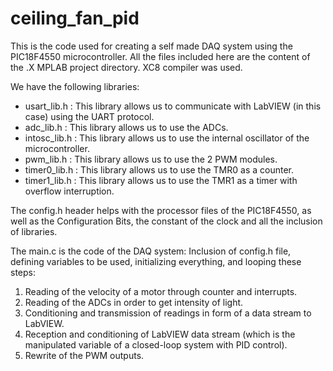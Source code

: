 # ceiling_fan_pid

This is the code used for creating a self made DAQ system using the PIC18F4550 microcontroller.
All the files included here are the content of the .X MPLAB project directory. XC8 compiler was used.

We have the following libraries:
- usart_lib.h : This library allows us to communicate with LabVIEW (in this case) using the UART protocol.
- adc_lib.h : This library allows us to use the ADCs.
- intosc_lib.h : This library allows us to use the internal oscillator of the microcontroller.
- pwm_lib.h : This library allows us to use the 2 PWM modules.
- timer0_lib.h : This library allows us to use the TMR0 as a counter.
- timer1_lib.h : This library allows us to use the TMR1 as a timer with overflow interruption.

The config.h header helps with the processor files of the PIC18F4550, as well as the Configuration Bits, the constant of the clock and all the inclusion of libraries.

The main.c is the code of the DAQ system: Inclusion of config.h file, defining variables to be used, initializing everything, and looping these steps:
1. Reading of the velocity of a motor through counter and interrupts.
2. Reading of the ADCs in order to get intensity of light.
3. Conditioning and transmission of readings in form of a data stream to LabVIEW.
4. Reception and conditioning of LabVIEW data stream (which is the manipulated variable of a closed-loop system with PID control).
5. Rewrite of the PWM outputs.
